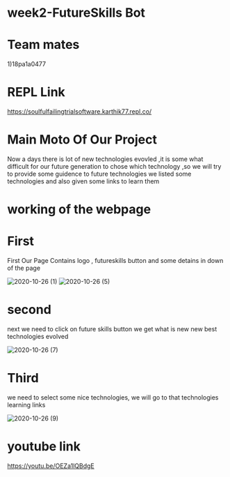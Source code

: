 # week2-FutureSkills Bot
# Team mates
1)18pa1a0477 
# REPL Link
https://soulfulfailingtrialsoftware.karthik77.repl.co/
# Main Moto Of Our Project
Now a days there is lot of new technologies evovled ,it is some what difficult for our future generation to chose which technology ,so we will try to provide some guidence to future technologies we listed some technologies and also given some links to learn them
# working of the webpage
# First
First Our Page Contains logo , futureskills button and some detains in down of the page

![2020-10-26 (1)](https://user-images.githubusercontent.com/72133695/97209571-8668e080-17e2-11eb-90cb-71f8d57d2b0d.png)
![2020-10-26 (5)](https://user-images.githubusercontent.com/72133695/97209805-c7f98b80-17e2-11eb-846b-b797d39d42ca.png)
# second
next we need to click on future skills button we get what is new new best technologies evolved

![2020-10-26 (7)](https://user-images.githubusercontent.com/72133695/97209840-d2b42080-17e2-11eb-8914-f02d3e55a353.png)
# Third
we need to select some nice technologies, we will go to that technologies learning links

![2020-10-26 (9)](https://user-images.githubusercontent.com/72133695/97212701-c762f400-17e6-11eb-9830-2bf4ce5dcbba.png)
# youtube link
https://youtu.be/OEZa1lQBdgE

